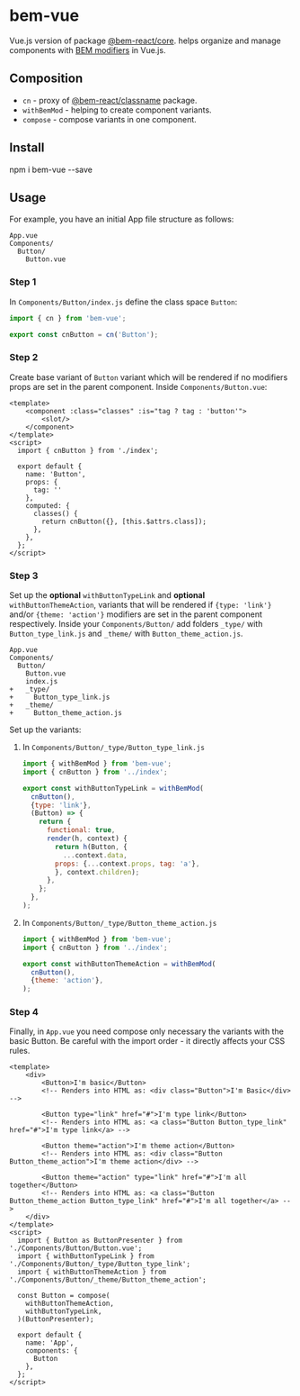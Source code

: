 # bem-vue
Vue.js version of package [@bem-react/core](https://github.com/bem/bem-react/).
helps organize and manage components with [BEM modifiers](https://en.bem.info/methodology/key-concepts/#modifier) in Vue.js.

## Composition
- `cn` - proxy of [@bem-react/classname](https://github.com/bem/bem-react/tree/master/packages/classname) package.
- `withBemMod` - helping to create component variants.
- `compose` - compose variants in one component.

## Install
npm i bem-vue --save

## Usage

For example, you have an initial App file structure as follows:
```
App.vue
Components/
  Button/
    Button.vue
```

### Step 1
In `Components/Button/index.js` define the class space `Button`:
```js
import { cn } from 'bem-vue';

export const cnButton = cn('Button');
```


### Step 2
Create base variant of `Button` variant which will be rendered if no modifiers props are set in the parent component. Inside `Components/Button.vue`:
```vue
<template>
    <component :class="classes" :is="tag ? tag : 'button'">
        <slot/>
    </component>
</template>
<script>
  import { cnButton } from './index';

  export default {
    name: 'Button',
    props: {
      tag: ''
    },
    computed: {
      classes() {
        return cnButton({}, [this.$attrs.class]);
      },
    },
  };
</script>
```

### Step 3
Set up the **optional** `withButtonTypeLink` and **optional** `withButtonThemeAction`, variants that will be rendered if `{type: 'link'}` and/or `{theme: 'action'}` modifiers are set in the parent component respectively.
Inside your `Components/Button/` add folders `_type/` with `Button_type_link.js` and `_theme/` with `Button_theme_action.js`.
```
App.vue
Components/
  Button/
    Button.vue
    index.js
+   _type/
+     Button_type_link.js
+   _theme/
+     Button_theme_action.js
```

Set up the variants:

1) In `Components/Button/_type/Button_type_link.js`
    ```js
    import { withBemMod } from 'bem-vue';
    import { cnButton } from '../index';
    
    export const withButtonTypeLink = withBemMod(
      cnButton(),
      {type: 'link'},
      (Button) => {
        return {
          functional: true,
          render(h, context) {
            return h(Button, {
              ...context.data,
            props: {...context.props, tag: 'a'},
            }, context.children);
          },
        };
      },
    );
    ```
2) In `Components/Button/_type/Button_theme_action.js`
    ```js
    import { withBemMod } from 'bem-vue';
    import { cnButton } from '../index';
    
    export const withButtonThemeAction = withBemMod(
      cnButton(),
      {theme: 'action'},
    );
    ```

### Step 4
Finally, in `App.vue` you need compose only necessary the variants with the basic Button. Be careful with the import order - it directly affects your CSS rules.
```vue
<template>
    <div>
        <Button>I'm basic</Button>
        <!-- Renders into HTML as: <div class="Button">I'm Basic</div> -->
    
        <Button type="link" href="#">I'm type link</Button>
        <!-- Renders into HTML as: <a class="Button Button_type_link" href="#">I'm type link</a> -->
    
        <Button theme="action">I'm theme action</Button>
        <!-- Renders into HTML as: <div class="Button Button_theme_action">I'm theme action</div> -->
    
        <Button theme="action" type="link" href="#">I'm all together</Button>
        <!-- Renders into HTML as: <a class="Button Button_theme_action Button_type_link" href="#">I'm all together</a> -->
    </div>
</template>
<script>
  import { Button as ButtonPresenter } from './Components/Button/Button.vue';
  import { withButtonTypeLink } from './Components/Button/_type/Button_type_link';
  import { withButtonThemeAction } from './Components/Button/_theme/Button_theme_action';

  const Button = compose(
    withButtonThemeAction,
    withButtonTypeLink,
  )(ButtonPresenter);

  export default {
    name: 'App',
    components: {
      Button
    },
  };
</script>
```
